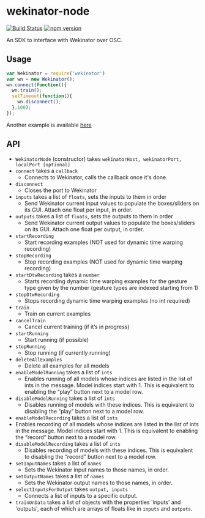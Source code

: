 # wekinator-node
[![Build Status](https://travis-ci.org/hughrawlinson/wekinator-node.svg?branch=master)](https://travis-ci.org/hughrawlinson/wekinator-node)
[![npm version](https://badge.fury.io/js/wekinator.svg)](https://badge.fury.io/js/wekinator)

An SDK to interface with Wekinator over OSC.

## Usage
```javascript
var Wekinator = require('wekinator')
var wn = new Wekinator();
wn.connect(function(){
  wn.train();
  setTimeout(function(){
    wn.disconnect();
  },100);
});
```

Another example is available [here](https://github.com/hughrawlinson/wekinator-node/blob/master/examples/index.js)

## API
* `WekinatorNode` (constructor) takes `wekinatorHost, wekinatorPort, localPort [optional]`
* `connect` takes a `callback`
  * Connects to Wekinator, calls the callback once it's done.
* `disconnect`
  * Closes the port to Wekinator
* `inputs` takes a list of `floats`, sets the inputs to them in order
  * Send Wekinator current input values to populate the boxes/sliders on its GUI. Attach one float per input, in order.
* `outputs` takes a list of `floats`, sets the outputs to them in order
  * Send Wekinator current output values to populate the boxes/sliders on its GUI. Attach one float per output, in order.
* `startRecording`
  * Start recording examples (NOT used for dynamic time warping recording)
* `stopRecording`
  * Stop recording examples (NOT used for dynamic time warping recording)
* `startDtwRecording` takes a `number`
  * Starts recording dynamic time warping examples for the gesture type given by the number (gesture types are indexed starting from 1)
* `stopDtwRecording`
  * Stops recording dynamic time warping examples (no int required)
* `train`
  * Train on current examples
* `cancelTrain`
  * Cancel current training (if it’s in progress)
* `startRunning`
  * Start running (if possible)
* `stopRunning`
  * Stop running (if currently running)
* `deleteAllExamples`
  * Delete all examples for all models
* `enableModelRunning` takes a list of `ints`
  * Enables running of all models whose indices are listed in the list of ints in the message. Model indices start with 1. This is equivalent to enabling the “play” button next to a model row.
* `disableModelRunning` takes a list of `ints`
  * Disables running of models with these indices. This is equivalent to disabling the “play” button next to a model row.
* `enableModelRecording` takes a list of `ints`
 * Enables recording of all models whose indices are listed in the list of ints in the message. Model indices start with 1. This is equivalent to enabling the “record” button next to a model row.
* `disableModelRecording` takes a list of `ints`
  * Disables recording of models with these indices. This is equivalent to disabling the “record” button next to a model row.
* `setInputNames` takes a list of `names`
  * Sets the Wekinator input names to those names, in order.
* `setOutputNames` takes a list of `names`
  * Sets the Wekinator output names to those names, in order.
* `selectInputsForOutput` takes `output, inputs`
  * Connects a list of inputs to a specific output.
* `trainOnData` takes a list of objects with the properties 'inputs' and 'outputs', each of which are arrays of floats like in `inputs` and `outputs`.
